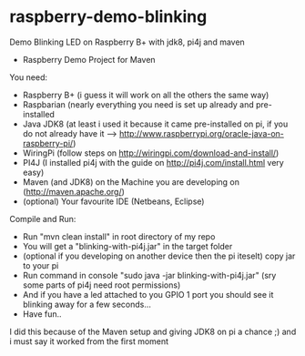 # raspberry-demo-blinking
Demo Blinking LED on Raspberry B+ with jdk8, pi4j and maven

- Raspberry Demo Project for Maven

You need:
  - Raspberry B+ (i guess it will work on all the others the same way)
  - Raspbarian (nearly everything you need is set up already and pre-installed
  - Java JDK8 (at least i used it because it came pre-installed on pi, if you do not already have it --> http://www.raspberrypi.org/oracle-java-on-raspberry-pi/)
  - WiringPi (follow steps on http://wiringpi.com/download-and-install/)
  - PI4J (I installed pi4j with the guide on http://pi4j.com/install.html very easy)
  - Maven (and JDK8) on the Machine you are developing on (http://maven.apache.org/)
  - (optional) Your favourite IDE (Netbeans, Eclipse)

Compile and Run:
  - Run "mvn clean install" in root directory of my repo
  - You will get a "blinking-with-pi4j.jar" in the target folder
  - (optional if you developing on another device then the pi iteselt) copy jar to your pi
  - Run command in console "sudo java -jar blinking-with-pi4j.jar" (sry some parts of pi4j need root permissions)
  - And if you have a led attached to you GPIO 1 port you should see it blinking away for a few seconds...
  - Have fun..

I did this because of the Maven setup and giving JDK8 on pi a chance ;) and i must say it worked from the first moment
